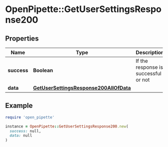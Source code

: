 # OpenPipette::GetUserSettingsResponse200

## Properties

| Name | Type | Description | Notes |
| ---- | ---- | ----------- | ----- |
| **success** | **Boolean** | If the response is successful or not | [optional] |
| **data** | [**GetUserSettingsResponse200AllOfData**](GetUserSettingsResponse200AllOfData.md) |  | [optional] |

## Example

```ruby
require 'open_pipette'

instance = OpenPipette::GetUserSettingsResponse200.new(
  success: null,
  data: null
)
```

